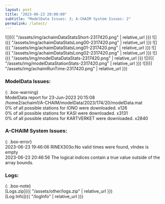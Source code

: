 ```yaml
---
layout: post
title: "2023-06-23 20:00:00"
subtitle: "ModelData Issues: 3; A-CHAIM System Issues: 2"
permalink: /latest/
---
```


![]({{ "/assets/img/achaimDataStatsShort-2317420.png" | relative_url }})
![]({{ "/assets/img/achaimDataStatsLong00-2317420.png" | relative_url }})
![]({{ "/assets/img/achaimDataStatsLong01-2317420.png" | relative_url }})
![]({{ "/assets/img/achaimDataStatsLong02-2317420.png" | relative_url }})
![]({{ "/assets/img/modelDataDataStats-2317420.png" | relative_url }})
![]({{ "/assets/img/modelDataStationStats-2317420.png" | relative_url }})
![]({{ "/assets/img/achaimRunTime-2317420.png" | relative_url }})


### ModelData Issues:  
  
{: .box-warning}  
 ModelData report for 23-Jun-2023 20:15:08   
 /home2/achaim1/A-CHAIM/modelData/2023/174/20/modelData.mat   
 0% of all possible stations for IONO were downloaded. x126   
 0% of all possible stations for KASI were downloaded. x3131   
 0% of all possible stations for KARTVERKET were downloaded. x2840   
  
### A-CHAIM System Issues:  
  
{: .box-error}  
2023-06-23 19:46:06 RINEX303o:No valid times were found, vIndex is empty  
2023-06-23 20:46:56 The logical indices contain a true value outside of the array bounds.  

### Logs:  
  
{: .box-note}  
[Logs.zip]({{ "/assets/other/logs.zip" | relative_url }})  
[Log Info]({{ "/logInfo" | relative_url }})  
